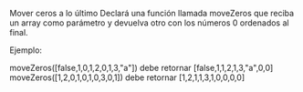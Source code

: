 
Mover ceros a lo último
Declará una función llamada moveZeros que reciba un array como parámetro y devuelva otro con los números 0 ordenados al final.

Ejemplo: 

moveZeros([false,1,0,1,2,0,1,3,"a"]) debe retornar [false,1,1,2,1,3,"a",0,0]
moveZeros([1,2,0,1,0,1,0,3,0,1]) debe retornar [1,2,1,1,3,1,0,0,0,0]
